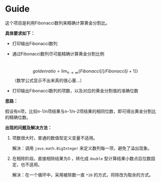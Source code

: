 # Guide

这个项目是利用Fibonacci数列来精确计算黄金分割比。

**具体要求如下：**

- 打印输出Fibonacci数列

- 通过Fibonacci数列尽可能精确计算黄金分割比例

  ​
  $$
  golden ratio = \lim_{n\to\infty}\{Fibonacci[i]/Fibonacci[i+1]\}
  $$
  （数学公式显示不出来真的很心塞...）

- 打印输出Fibonacci数列的项数，以及对应的黄金分割值的准确位数

**思路：**

​	假设有n项，比较n-1/n项结果与n-1/n-2项结果的相同位数，即可得出黄金分割比的精确位数。

**出现的问题及解决方法：**

1. 项数很大时，普通的数值型定义变量不适用。

   解决：调用 `java.math.BigInteger` 来定义数列每一项，避免了溢出现象。

2. 在相除阶段，直接相除结果为0 ，转化成 `double` 型计算结果小数点后位数固定，也不适用。

   解决：在一个循环中，采用被除数一直 `*10` 的方式，将除改为取余的方式。
